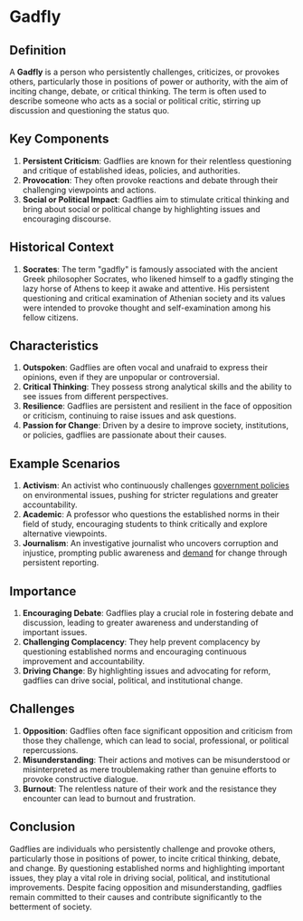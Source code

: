# Gadfly

## Definition
A **Gadfly** is a person who persistently challenges, criticizes, or provokes others, particularly those in positions of power or authority, with the aim of inciting change, debate, or critical thinking. The term is often used to describe someone who acts as a social or political critic, stirring up discussion and questioning the status quo.

## Key Components
1. **Persistent Criticism**: Gadflies are known for their relentless questioning and critique of established ideas, policies, and authorities.
2. **Provocation**: They often provoke reactions and debate through their challenging viewpoints and actions.
3. **Social or Political Impact**: Gadflies aim to stimulate critical thinking and bring about social or political change by highlighting issues and encouraging discourse.

## Historical Context
1. **Socrates**: The term "gadfly" is famously associated with the ancient Greek philosopher Socrates, who likened himself to a gadfly stinging the lazy horse of Athens to keep it awake and attentive. His persistent questioning and critical examination of Athenian society and its values were intended to provoke thought and self-examination among his fellow citizens.

## Characteristics
1. **Outspoken**: Gadflies are often vocal and unafraid to express their opinions, even if they are unpopular or controversial.
2. **Critical Thinking**: They possess strong analytical skills and the ability to see issues from different perspectives.
3. **Resilience**: Gadflies are persistent and resilient in the face of opposition or criticism, continuing to raise issues and ask questions.
4. **Passion for Change**: Driven by a desire to improve society, institutions, or policies, gadflies are passionate about their causes.

## Example Scenarios
1. **Activism**: An activist who continuously challenges [government policies](../g/government_policies_in_trading.md) on environmental issues, pushing for stricter regulations and greater accountability.
2. **Academic**: A professor who questions the established norms in their field of study, encouraging students to think critically and explore alternative viewpoints.
3. **Journalism**: An investigative journalist who uncovers corruption and injustice, prompting public awareness and [demand](../d/demand.md) for change through persistent reporting.

## Importance
1. **Encouraging Debate**: Gadflies play a crucial role in fostering debate and discussion, leading to greater awareness and understanding of important issues.
2. **Challenging Complacency**: They help prevent complacency by questioning established norms and encouraging continuous improvement and accountability.
3. **Driving Change**: By highlighting issues and advocating for reform, gadflies can drive social, political, and institutional change.

## Challenges
1. **Opposition**: Gadflies often face significant opposition and criticism from those they challenge, which can lead to social, professional, or political repercussions.
2. **Misunderstanding**: Their actions and motives can be misunderstood or misinterpreted as mere troublemaking rather than genuine efforts to provoke constructive dialogue.
3. **Burnout**: The relentless nature of their work and the resistance they encounter can lead to burnout and frustration.

## Conclusion
Gadflies are individuals who persistently challenge and provoke others, particularly those in positions of power, to incite critical thinking, debate, and change. By questioning established norms and highlighting important issues, they play a vital role in driving social, political, and institutional improvements. Despite facing opposition and misunderstanding, gadflies remain committed to their causes and contribute significantly to the betterment of society.


